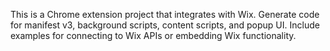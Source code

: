 <!-- Use this file to provide workspace-specific custom instructions to Copilot. For more details, visit https://code.visualstudio.com/docs/copilot/copilot-customization#_use-a-githubcopilotinstructionsmd-file -->

This is a Chrome extension project that integrates with Wix. Generate code for manifest v3, background scripts, content scripts, and popup UI. Include examples for connecting to Wix APIs or embedding Wix functionality.
